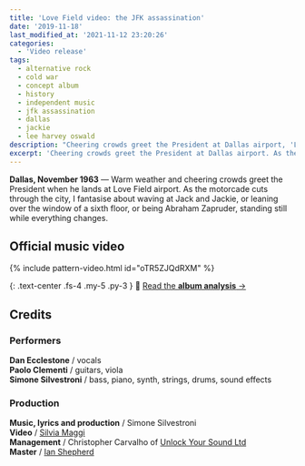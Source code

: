 ```yaml
---
title: 'Love Field video: the JFK assassination'
date: '2019-11-18'
last_modified_at: '2021-11-12 23:20:26'
categories:
  - 'Video release'
tags:
  - alternative rock
  - cold war
  - concept album
  - history
  - independent music
  - jfk assassination
  - dallas
  - jackie
  - lee harvey oswald
description: "Cheering crowds greet the President at Dallas airport, 'Love Field'. As the motorcade cuts through the city, I stand still while everything changes."
excerpt: 'Cheering crowds greet the President at Dallas airport. As the motorcade cuts through the city, I stand still while everything changes.'
---
```

**Dallas, November 1963** — Warm weather and cheering crowds greet the President when he lands at Love Field airport. As the motorcade cuts through the city, I fantasise about waving at Jack and Jackie, or leaning over the window of a sixth floor, or being Abraham Zapruder, standing still while everything changes.

## Official music video

{% include pattern-video.html id="oTR5ZJQdRXM" %}

{: .text-center .fs-4 .my-5 .py-3 }
📖 [Read the **album analysis** →](/music/after-1989/)

## Credits

### Performers

**Dan Ecclestone** / vocals  
**Paolo Clementi** / guitars, viola  
**Simone Silvestroni** / bass, piano, synth, strings, drums, sound effects

### Production

**Music, lyrics and production** / Simone Silvestroni  
**Video** / [Silvia Maggi](https://silviamaggidesign.com)  
**Management** / Christopher Carvalho of [Unlock Your Sound Ltd](https://unlockyoursound.com/)  
**Master** / [Ian Shepherd](https://en.wikipedia.org/wiki/Ian_Shepherd)